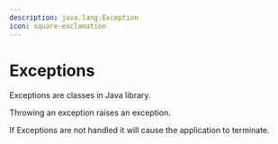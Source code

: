 ```yaml
---
description: java.lang.Exception
icon: square-exclamation
---
```


# Exceptions

Exceptions are classes in Java library.

Throwing an exception raises an exception.

If Exceptions are not handled it will cause the application to terminate.
